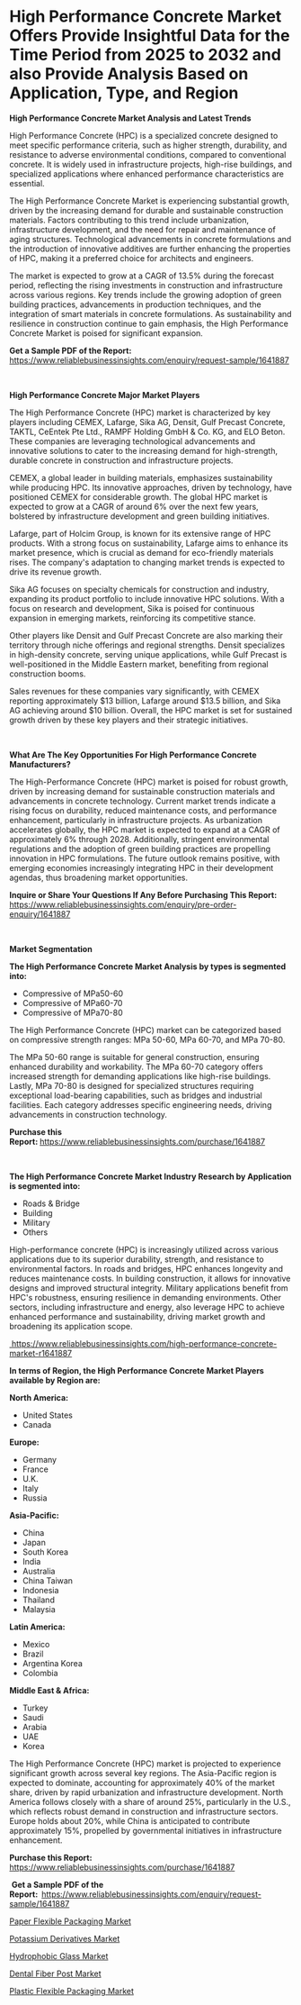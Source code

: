 <p><h1>High Performance Concrete Market Offers Provide Insightful Data for the Time Period from 2025 to 2032 and also Provide Analysis Based on Application, Type, and Region</h1></p><p><strong>High Performance Concrete Market Analysis and Latest Trends</strong></p>
<p><p>High Performance Concrete (HPC) is a specialized concrete designed to meet specific performance criteria, such as higher strength, durability, and resistance to adverse environmental conditions, compared to conventional concrete. It is widely used in infrastructure projects, high-rise buildings, and specialized applications where enhanced performance characteristics are essential. </p><p>The High Performance Concrete Market is experiencing substantial growth, driven by the increasing demand for durable and sustainable construction materials. Factors contributing to this trend include urbanization, infrastructure development, and the need for repair and maintenance of aging structures. Technological advancements in concrete formulations and the introduction of innovative additives are further enhancing the properties of HPC, making it a preferred choice for architects and engineers.</p><p>The market is expected to grow at a CAGR of 13.5% during the forecast period, reflecting the rising investments in construction and infrastructure across various regions. Key trends include the growing adoption of green building practices, advancements in production techniques, and the integration of smart materials in concrete formulations. As sustainability and resilience in construction continue to gain emphasis, the High Performance Concrete Market is poised for significant expansion.</p></p>
<p><strong>Get a Sample PDF of the Report:&nbsp;</strong> <a href="https://www.reliablebusinessinsights.com/enquiry/request-sample/1641887?utm_campaign=2250&utm_medium=2&utm_source=Github&utm_content=ia&utm_term=30012025&utm_id=high-performance-concrete">https://www.reliablebusinessinsights.com/enquiry/request-sample/1641887</a></p>
<p>&nbsp;</p>
<p><strong>High Performance Concrete Major Market Players</strong></p>
<p><p>The High Performance Concrete (HPC) market is characterized by key players including CEMEX, Lafarge, Sika AG, Densit, Gulf Precast Concrete, TAKTL, CeEntek Pte Ltd., RAMPF Holding GmbH & Co. KG, and ELO Beton. These companies are leveraging technological advancements and innovative solutions to cater to the increasing demand for high-strength, durable concrete in construction and infrastructure projects.</p><p>CEMEX, a global leader in building materials, emphasizes sustainability while producing HPC. Its innovative approaches, driven by technology, have positioned CEMEX for considerable growth. The global HPC market is expected to grow at a CAGR of around 6% over the next few years, bolstered by infrastructure development and green building initiatives.</p><p>Lafarge, part of Holcim Group, is known for its extensive range of HPC products. With a strong focus on sustainability, Lafarge aims to enhance its market presence, which is crucial as demand for eco-friendly materials rises. The company's adaptation to changing market trends is expected to drive its revenue growth.</p><p>Sika AG focuses on specialty chemicals for construction and industry, expanding its product portfolio to include innovative HPC solutions. With a focus on research and development, Sika is poised for continuous expansion in emerging markets, reinforcing its competitive stance.</p><p>Other players like Densit and Gulf Precast Concrete are also marking their territory through niche offerings and regional strengths. Densit specializes in high-density concrete, serving unique applications, while Gulf Precast is well-positioned in the Middle Eastern market, benefiting from regional construction booms.</p><p>Sales revenues for these companies vary significantly, with CEMEX reporting approximately $13 billion, Lafarge around $13.5 billion, and Sika AG achieving around $10 billion. Overall, the HPC market is set for sustained growth driven by these key players and their strategic initiatives.</p></p>
<p>&nbsp;</p>
<p><strong>What Are The Key Opportunities For High Performance Concrete Manufacturers?</strong></p>
<p><p>The High-Performance Concrete (HPC) market is poised for robust growth, driven by increasing demand for sustainable construction materials and advancements in concrete technology. Current market trends indicate a rising focus on durability, reduced maintenance costs, and performance enhancement, particularly in infrastructure projects. As urbanization accelerates globally, the HPC market is expected to expand at a CAGR of approximately 6% through 2028. Additionally, stringent environmental regulations and the adoption of green building practices are propelling innovation in HPC formulations. The future outlook remains positive, with emerging economies increasingly integrating HPC in their development agendas, thus broadening market opportunities.</p></p>
<p><strong>Inquire or Share Your Questions If Any Before Purchasing This Report:</strong> <a href="https://www.reliablebusinessinsights.com/enquiry/pre-order-enquiry/1641887?utm_campaign=2250&utm_medium=2&utm_source=Github&utm_content=ia&utm_term=30012025&utm_id=high-performance-concrete">https://www.reliablebusinessinsights.com/enquiry/pre-order-enquiry/1641887</a></p>
<p>&nbsp;</p>
<p><strong>Market Segmentation</strong></p>
<p><strong>The High Performance Concrete Market Analysis by types is segmented into:</strong></p>
<p><ul><li>Compressive of MPa50-60</li><li>Compressive of MPa60-70</li><li>Compressive of MPa70-80</li></ul></p>
<p><p>The High Performance Concrete (HPC) market can be categorized based on compressive strength ranges: MPa 50-60, MPa 60-70, and MPa 70-80. </p><p>The MPa 50-60 range is suitable for general construction, ensuring enhanced durability and workability. The MPa 60-70 category offers increased strength for demanding applications like high-rise buildings. Lastly, MPa 70-80 is designed for specialized structures requiring exceptional load-bearing capabilities, such as bridges and industrial facilities. Each category addresses specific engineering needs, driving advancements in construction technology.</p></p>
<p><strong>Purchase this Report:&nbsp;</strong><a href="https://www.reliablebusinessinsights.com/purchase/1641887?utm_campaign=2250&utm_medium=2&utm_source=Github&utm_content=ia&utm_term=30012025&utm_id=high-performance-concrete">https://www.reliablebusinessinsights.com/purchase/1641887</a></p>
<p>&nbsp;</p>
<p><strong>The High Performance Concrete Market Industry Research by Application is segmented into:</strong></p>
<p><ul><li>Roads & Bridge</li><li>Building</li><li>Military</li><li>Others</li></ul></p>
<p><p>High-performance concrete (HPC) is increasingly utilized across various applications due to its superior durability, strength, and resistance to environmental factors. In roads and bridges, HPC enhances longevity and reduces maintenance costs. In building construction, it allows for innovative designs and improved structural integrity. Military applications benefit from HPC's robustness, ensuring resilience in demanding environments. Other sectors, including infrastructure and energy, also leverage HPC to achieve enhanced performance and sustainability, driving market growth and broadening its application scope.</p></p>
<p><a href="https://www.reliablebusinessinsights.com/high-performance-concrete-market-r1641887?utm_campaign=2250&utm_medium=2&utm_source=Github&utm_content=ia&utm_term=30012025&utm_id=high-performance-concrete">&nbsp;https://www.reliablebusinessinsights.com/high-performance-concrete-market-r1641887</a></p>
<p><strong>In terms of Region, the High Performance Concrete Market Players available by Region are:</strong></p>
<p>
    <p> <strong> North America: </strong>
        <ul>
            <li>United States</li>
            <li>Canada</li>
        </ul>
        </p> 
    <p> <strong> Europe: </strong>
        <ul>
            <li>Germany</li>
            <li>France</li>
            <li>U.K.</li>
            <li>Italy</li>
            <li>Russia</li>
        </ul>
        </p> 
    <p> <strong> Asia-Pacific: </strong>
        <ul>
            <li>China</li>
            <li>Japan</li>
            <li>South Korea</li>
            <li>India</li>
            <li>Australia</li>
            <li>China Taiwan</li>
            <li>Indonesia</li>
            <li>Thailand</li>
            <li>Malaysia</li>
        </ul>
        </p> 
    <p> <strong> Latin America: </strong>
        <ul>
            <li>Mexico</li>
            <li>Brazil</li>
            <li>Argentina Korea</li>
            <li>Colombia</li>
        </ul>
        </p> 
    <p> <strong> Middle East & Africa: </strong>
        <ul>
            <li>Turkey</li>
            <li>Saudi</li>
            <li>Arabia</li>
            <li>UAE</li>
            <li>Korea</li>
        </ul>
    </p>
    </p>
<p><p>The High Performance Concrete (HPC) market is projected to experience significant growth across several key regions. The Asia-Pacific region is expected to dominate, accounting for approximately 40% of the market share, driven by rapid urbanization and infrastructure development. North America follows closely with a share of around 25%, particularly in the U.S., which reflects robust demand in construction and infrastructure sectors. Europe holds about 20%, while China is anticipated to contribute approximately 15%, propelled by governmental initiatives in infrastructure enhancement.</p></p>
<p><strong>Purchase this Report: </strong><a href="https://www.reliablebusinessinsights.com/purchase/1641887?utm_campaign=2250&utm_medium=2&utm_source=Github&utm_content=ia&utm_term=30012025&utm_id=high-performance-concrete">https://www.reliablebusinessinsights.com/purchase/1641887</a></p>
<p>&nbsp;<strong>Get a Sample PDF of the Report:&nbsp;&nbsp;</strong><a href="https://www.reliablebusinessinsights.com/enquiry/request-sample/1641887?utm_campaign=2250&utm_medium=2&utm_source=Github&utm_content=ia&utm_term=30012025&utm_id=high-performance-concrete">https://www.reliablebusinessinsights.com/enquiry/request-sample/1641887</a></p>
<p><strong></strong></p>
<p><p><a href="https://github.com/crooneinis80/Market-Research-Report-List-1/blob/main/paper-flexible-packaging-market.md?utm_campaign=2250&utm_medium=2&utm_source=Github&utm_content=ia&utm_term=30012025&utm_id=high-performance-concrete">Paper Flexible Packaging Market</a></p><p><a href="https://github.com/vioarapoyil/Market-Research-Report-List-1/blob/main/potassium-derivatives-market.md?utm_campaign=2250&utm_medium=2&utm_source=Github&utm_content=ia&utm_term=30012025&utm_id=high-performance-concrete">Potassium Derivatives Market</a></p><p><a href="https://github.com/viipposahko25/Market-Research-Report-List-1/blob/main/hydrophobic-glass-market.md?utm_campaign=2250&utm_medium=2&utm_source=Github&utm_content=ia&utm_term=30012025&utm_id=high-performance-concrete">Hydrophobic Glass Market</a></p><p><a href="https://github.com/boisetwa16/Market-Research-Report-List-1/blob/main/dental-fiber-post-market.md?utm_campaign=2250&utm_medium=2&utm_source=Github&utm_content=ia&utm_term=30012025&utm_id=high-performance-concrete">Dental Fiber Post Market</a></p><p><a href="https://github.com/zupankocka/Market-Research-Report-List-1/blob/main/plastic-flexible-packaging-market.md?utm_campaign=2250&utm_medium=2&utm_source=Github&utm_content=ia&utm_term=30012025&utm_id=high-performance-concrete">Plastic Flexible Packaging Market</a></p></p>